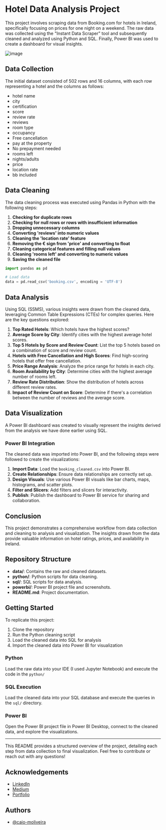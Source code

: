 
# Hotel Data Analysis Project

This project involves scraping data from Booking.com for hotels in Ireland, specifically focusing on prices for one night on a weekend. The raw data was collected using the "Instant Data Scraper" tool and subsequently cleaned and analyzed using Python and SQL. Finally, Power BI was used to create a dashboard for visual insights.

![image](https://github.com/caio-moliveira/hotels-ireland-python-sql-powerBI/assets/150807759/9c7d35a9-0b53-4d7e-ba93-019ee822e821)


## Data Collection

The initial dataset consisted of 502 rows and 16 columns, with each row representing a hotel and the columns as follows:

- hotel name
- city
- certification
- score
- review rate
- reviews
- room type
- occupancy
- Free cancellation
- pay at the property
- No prepayment needed
- rooms left
- nights/adults
- price
- location rate
- bb included

## Data Cleaning

The data cleaning process was executed using Pandas in Python with the following steps:

1. **Checking for duplicate rows**
2. **Checking for null rows or rows with insufficient information**
3. **Dropping unnecessary columns**
4. **Converting 'reviews' into numeric values**
5. **Cleaning the 'location rate' feature**
6. **Removing the € sign from 'price' and converting to float**
7. **Cleaning categorical features and filling null values**
8. **Cleaning 'rooms left' and converting to numeric values**
9. **Saving the cleaned file**


```python
import pandas as pd

# Load data
data = pd.read_csv('booking.csv', encoding = 'UTF-8')

```



## Data Analysis

Using SQL (SSMS), various insights were drawn from the cleaned data, leveraging Common Table Expressions (CTEs) for complex queries. Here are the key questions explored:

1. **Top Rated Hotels**: Which hotels have the highest scores?
2. **Average Score by City**: Identify cities with the highest average hotel scores.
3. **Top 5 Hotels by Score and Review Count**: List the top 5 hotels based on a combination of score and review count.
4. **Hotels with Free Cancellation and High Scores**: Find high-scoring hotels that offer free cancellation.
5. **Price Range Analysis**: Analyze the price range for hotels in each city.
6. **Room Availability by City**: Determine cities with the highest average number of rooms left.
7. **Review Rate Distribution**: Show the distribution of hotels across different review rates.
8. **Impact of Review Count on Score**: Determine if there's a correlation between the number of reviews and the average score.



## Data Visualization

A Power BI dashboard was created to visually represent the insights derived from the analysis we have done earlier using SQL. 

### Power BI Integration

The cleaned data was imported into Power BI, and the following steps were followed to create the visualizations:

1. **Import Data**: Load the `booking_cleaned.csv` into Power BI.
2. **Create Relationships**: Ensure data relationships are correctly set up.
3. **Design Visuals**: Use various Power BI visuals like bar charts, maps, histograms, and scatter plots.
4. **Filter and Slicers**: Add filters and slicers for interactivity.
5. **Publish**: Publish the dashboard to Power BI service for sharing and collaboration.

## Conclusion

This project demonstrates a comprehensive workflow from data collection and cleaning to analysis and visualization. The insights drawn from the data provide valuable information on hotel ratings, prices, and availability in Ireland.

## Repository Structure

- **data/**: Contains the raw and cleaned datasets.
- **python/**: Python scripts for data cleaning.
- **sql/**: SQL scripts for data analysis.
- **powerbi/**: Power BI project file and screenshots.
- **README.md**: Project documentation.

## Getting Started

To replicate this project:

1. Clone the repository
2. Run the Python cleaning script
3. Load the cleaned data into SQL for analysis
4. Import the cleaned data into Power BI for visualization

###  Python 

Load the raw data into your IDE (I used Jupyter Notebook) and execute the code in the 
`python/`



### SQL Execution

Load the cleaned data into your SQL database and execute the queries in the `sql/` directory.

### Power BI

Open the Power BI project file in Power BI Desktop, connect to the cleaned data, and explore the visualizations.

---

This README provides a structured overview of the project, detailing each step from data collection to final visualization. Feel free to contribute or reach out with any questions!


## Acknowledgements

 - [LinkedIn](https://www.linkedin.com/in/caiomoliveira/)
 - [Medium](https://medium.com/@moliveiracaio)
 - [Portfolio]()


## Authors

- [@caio-moliveira](https://github.com/caio-moliveira)

